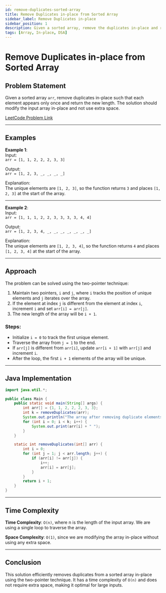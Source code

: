 ```yaml
---
id: remove-duplicates-sorted-array
title: Remove Duplicates in-place from Sorted Array
sidebar_label: Remove Duplicates in-place
sidebar_position: 1
description: Given a sorted array, remove the duplicates in-place and return the new length.
tags: [Array, In-place, DSA]
---
```


# Remove Duplicates in-place from Sorted Array

## Problem Statement
Given a sorted array `arr`, remove duplicates in-place such that each element appears only once and return the new length. The solution should modify the input array in-place and not use extra space.

[LeetCode Problem Link](https://leetcode.com/problems/remove-duplicates-from-sorted-array/description/)

---

## Examples

**Example 1**:  
Input:  
`arr = [1, 1, 2, 2, 2, 3, 3]`

Output:  
`arr = [1, 2, 3, _, _, _, _]`

Explanation:  
The unique elements are `[1, 2, 3]`, so the function returns `3` and places `[1, 2, 3]` at the start of the array.

---

**Example 2**:  
Input:  
`arr = [1, 1, 1, 2, 2, 3, 3, 3, 3, 4, 4]`

Output:  
`arr = [1, 2, 3, 4, _, _, _, _, _, _, _]`

Explanation:  
The unique elements are `[1, 2, 3, 4]`, so the function returns `4` and places `[1, 2, 3, 4]` at the start of the array.

---

## Approach
The problem can be solved using the two-pointer technique:

1. Maintain two pointers, `i` and `j`, where `i` tracks the position of unique elements and `j` iterates over the array.
2. If the element at index `j` is different from the element at index `i`, increment `i` and set `arr[i] = arr[j]`.
3. The new length of the array will be `i + 1`.

### Steps:
- Initialize `i = 0` to track the first unique element.
- Traverse the array from `j = 1` to the end.
- If `arr[j]` is different from `arr[i]`, update `arr[i + 1]` with `arr[j]` and increment `i`.
- After the loop, the first `i + 1` elements of the array will be unique.

---

## Java Implementation

```java
import java.util.*;

public class Main {
    public static void main(String[] args) {
        int arr[] = {1, 1, 2, 2, 2, 3, 3};
        int k = removeDuplicates(arr);
        System.out.println("The array after removing duplicate elements is ");
        for (int i = 0; i < k; i++) {
            System.out.print(arr[i] + " ");
        }
    }

    static int removeDuplicates(int[] arr) {
        int i = 0;
        for (int j = 1; j < arr.length; j++) {
            if (arr[i] != arr[j]) {
                i++;
                arr[i] = arr[j];
            }
        }
        return i + 1;
    }
}
```

---
## Time Complexity
**Time Complexity**: `O(n)`, where n is the length of the input array. We are using a single loop to traverse the array.

**Space Complexity**: `O(1)`, since we are modifying the array in-place without using any extra space.

---
## Conclusion
This solution efficiently removes duplicates from a sorted array in-place using the two-pointer technique. It has a time complexity of `O(n)` and does not require extra space, making it optimal for large inputs.